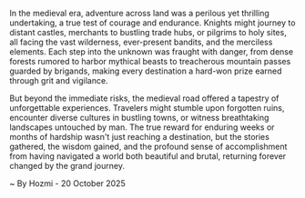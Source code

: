 
In the medieval era, adventure across land was a perilous yet thrilling undertaking, a true test of courage and endurance. Knights might journey to distant castles, merchants to bustling trade hubs, or pilgrims to holy sites, all facing the vast wilderness, ever-present bandits, and the merciless elements. Each step into the unknown was fraught with danger, from dense forests rumored to harbor mythical beasts to treacherous mountain passes guarded by brigands, making every destination a hard-won prize earned through grit and vigilance.

But beyond the immediate risks, the medieval road offered a tapestry of unforgettable experiences. Travelers might stumble upon forgotten ruins, encounter diverse cultures in bustling towns, or witness breathtaking landscapes untouched by man. The true reward for enduring weeks or months of hardship wasn't just reaching a destination, but the stories gathered, the wisdom gained, and the profound sense of accomplishment from having navigated a world both beautiful and brutal, returning forever changed by the grand journey.

~ By Hozmi - 20 October 2025
